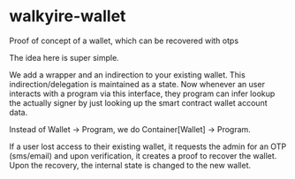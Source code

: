 # walkyire-wallet
Proof of concept of a wallet, which can be recovered with otps

The idea here is super simple.

We add a wrapper and an indirection to your existing wallet. This indirection/delegation is maintained as a state. Now whenever an user interacts with a program via this interface, they program can infer lookup the actually signer by just looking up the smart contract wallet account data.

Instead of Wallet -> Program, we do Container[Wallet] -> Program. 

If a user lost access to their existing wallet, it requests the admin for an OTP (sms/email) and upon verification, it creates a proof to recover the wallet. Upon the recovery, the internal state is changed to the new wallet.
